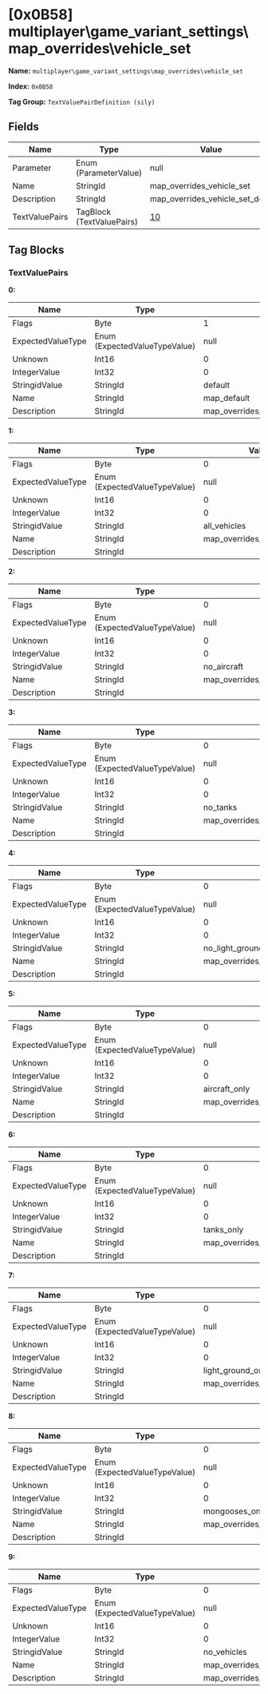 # [0x0B58] multiplayer\game_variant_settings\map_overrides\vehicle_set

**Name:** ```multiplayer\game_variant_settings\map_overrides\vehicle_set```

**Index:** ```0x0B58```

**Tag Group:** ```TextValuePairDefinition (sily)```

## Fields

Name	| Type	| Value
---	|---	|---	|
Parameter	|Enum (ParameterValue)	|null
Name	|StringId	|map_overrides_vehicle_set
Description	|StringId	|map_overrides_vehicle_set_desc
TextValuePairs	|TagBlock (TextValuePairs)	|[10](#textvaluepairs)


## Tag Blocks

### TextValuePairs

**0:**

Name	| Type	| Value
---	|---	|---	|
Flags	|Byte	|1
ExpectedValueType	|Enum (ExpectedValueTypeValue)	|null
Unknown	|Int16	|0
IntegerValue	|Int32	|0
StringidValue	|StringId	|default
Name	|StringId	|map_default
Description	|StringId	|map_overrides_vehicle_set_default_desc


**1:**

Name	| Type	| Value
---	|---	|---	|
Flags	|Byte	|0
ExpectedValueType	|Enum (ExpectedValueTypeValue)	|null
Unknown	|Int16	|0
IntegerValue	|Int32	|0
StringidValue	|StringId	|all_vehicles
Name	|StringId	|map_overrides_vehicle_set_all
Description	|StringId	|


**2:**

Name	| Type	| Value
---	|---	|---	|
Flags	|Byte	|0
ExpectedValueType	|Enum (ExpectedValueTypeValue)	|null
Unknown	|Int16	|0
IntegerValue	|Int32	|0
StringidValue	|StringId	|no_aircraft
Name	|StringId	|map_overrides_vehicle_set_no_flying
Description	|StringId	|


**3:**

Name	| Type	| Value
---	|---	|---	|
Flags	|Byte	|0
ExpectedValueType	|Enum (ExpectedValueTypeValue)	|null
Unknown	|Int16	|0
IntegerValue	|Int32	|0
StringidValue	|StringId	|no_tanks
Name	|StringId	|map_overrides_vehicle_set_no_tanks
Description	|StringId	|


**4:**

Name	| Type	| Value
---	|---	|---	|
Flags	|Byte	|0
ExpectedValueType	|Enum (ExpectedValueTypeValue)	|null
Unknown	|Int16	|0
IntegerValue	|Int32	|0
StringidValue	|StringId	|no_light_ground
Name	|StringId	|map_overrides_vehicle_set_no_light_ground
Description	|StringId	|


**5:**

Name	| Type	| Value
---	|---	|---	|
Flags	|Byte	|0
ExpectedValueType	|Enum (ExpectedValueTypeValue)	|null
Unknown	|Int16	|0
IntegerValue	|Int32	|0
StringidValue	|StringId	|aircraft_only
Name	|StringId	|map_overrides_vehicle_set_only_flying
Description	|StringId	|


**6:**

Name	| Type	| Value
---	|---	|---	|
Flags	|Byte	|0
ExpectedValueType	|Enum (ExpectedValueTypeValue)	|null
Unknown	|Int16	|0
IntegerValue	|Int32	|0
StringidValue	|StringId	|tanks_only
Name	|StringId	|map_overrides_vehicle_set_only_tanks
Description	|StringId	|


**7:**

Name	| Type	| Value
---	|---	|---	|
Flags	|Byte	|0
ExpectedValueType	|Enum (ExpectedValueTypeValue)	|null
Unknown	|Int16	|0
IntegerValue	|Int32	|0
StringidValue	|StringId	|light_ground_only
Name	|StringId	|map_overrides_vehicle_set_light_ground
Description	|StringId	|


**8:**

Name	| Type	| Value
---	|---	|---	|
Flags	|Byte	|0
ExpectedValueType	|Enum (ExpectedValueTypeValue)	|null
Unknown	|Int16	|0
IntegerValue	|Int32	|0
StringidValue	|StringId	|mongooses_only
Name	|StringId	|map_overrides_vehicle_set_only_mongoose
Description	|StringId	|


**9:**

Name	| Type	| Value
---	|---	|---	|
Flags	|Byte	|0
ExpectedValueType	|Enum (ExpectedValueTypeValue)	|null
Unknown	|Int16	|0
IntegerValue	|Int32	|0
StringidValue	|StringId	|no_vehicles
Name	|StringId	|map_overrides_vehicle_set_none
Description	|StringId	|map_overrides_vehicle_set_none_desc


